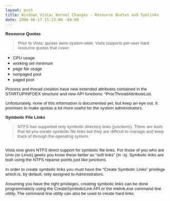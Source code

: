 ```yaml
---
layout: post
title: Windows Vista: Kernel Changes - Resource Quotas and Symlinks
date: 2006-06-17 15:13:00 -04:00
---
```


<p class="MsoNormal" style="MARGIN: 0in 0in 0pt; mso-layout-grid-align: none"><b style="mso-bidi-font-weight: normal"><span style="FONT-SIZE: 10pt; FONT-FAMILY: Arial">Resource Quotas<?xml:namespace prefix="o" ns="urn:schemas-microsoft-com:office:office"?><o:p></o:p></span></b></p>
<p class="MsoNormal" style="MARGIN: 0in 0in 0pt; mso-layout-grid-align: none"><span style="FONT-SIZE: 10pt; FONT-FAMILY: Arial"><o:p></o:p></span></p>


> <p class="MsoNormal" style="MARGIN: 0in 0in 0pt; mso-layout-grid-align: none"><span style="FONT-SIZE: 10pt; FONT-FAMILY: Arial">Prior to <?xml:namespace prefix="st1" ns="urn:schemas-microsoft-com:office:smarttags"?><st1:place w:st="on">Vista</st1:place>, quotas were system-wide. <st1:place w:st="on">Vista</st1:place> supports per-user hard resource quotas that cover:<o:p></o:p></span></p>
<p class="MsoNormal" style="MARGIN: 0in 0in 0pt; mso-layout-grid-align: none"><span style="FONT-SIZE: 10pt; FONT-FAMILY: Arial"><o:p></o:p></span></p>
<ul>
<li>
<div class="MsoNormal" style="MARGIN: 0in 0in 0pt; mso-layout-grid-align: none"><span style="FONT-SIZE: 10pt; FONT-FAMILY: Arial">CPU usage<o:p></o:p></span></div>
<li>
<div class="MsoNormal" style="MARGIN: 0in 0in 0pt; mso-layout-grid-align: none"><span style="FONT-SIZE: 10pt; FONT-FAMILY: Arial">working set minimum<o:p></o:p></span></div>
<li>
<div class="MsoNormal" style="MARGIN: 0in 0in 0pt; mso-layout-grid-align: none"><span style="FONT-SIZE: 10pt; FONT-FAMILY: Arial">page file usage<o:p></o:p></span></div>
<li>
<div class="MsoNormal" style="MARGIN: 0in 0in 0pt; mso-layout-grid-align: none"><span style="FONT-SIZE: 10pt; FONT-FAMILY: Arial">nonpaged pool<o:p></o:p></span></div>
<li>
<div class="MsoNormal" style="MARGIN: 0in 0in 0pt; mso-layout-grid-align: none"><span style="FONT-SIZE: 10pt; FONT-FAMILY: Arial">paged pool<o:p></o:p></span></div></li></li></li></li></li></ul>
<p class="MsoNormal" style="MARGIN: 0in 0in 0pt; mso-layout-grid-align: none"><span style="FONT-SIZE: 10pt; FONT-FAMILY: Arial">Process and thread creation have new extended attributes contained in the STARTUPINFOEX structure and new API functions: *ProcThreadAttributeList.<o:p></o:p></span></p>
<p class="MsoNormal" style="MARGIN: 0in 0in 0pt; mso-layout-grid-align: none"><span style="FONT-SIZE: 10pt; FONT-FAMILY: Arial"><o:p></o:p></span></p>
<p><span style="FONT-SIZE: 10pt; FONT-FAMILY: Arial; mso-fareast-font-family: 'Times New Roman'; mso-ansi-language: EN-US; mso-fareast-language: EN-US; mso-bidi-language: AR-SA">Unfortunately, none of this information is documented yet, but keep an eye out. It promises to make quotas a lot more useful for the system administrators.</span></p>

<span style="FONT-SIZE: 10pt; FONT-FAMILY: Arial; mso-fareast-font-family: 'Times New Roman'; mso-ansi-language: EN-US; mso-fareast-language: EN-US; mso-bidi-language: AR-SA">
<p class="MsoNormal" style="MARGIN: 0in 0in 0pt; mso-layout-grid-align: none"><b style="mso-bidi-font-weight: normal"><span style="FONT-SIZE: 10pt; FONT-FAMILY: Arial">Symbolic File Links<o:p></o:p></span></b></p>
<p class="MsoNormal" style="MARGIN: 0in 0in 0pt; mso-layout-grid-align: none"><span style="FONT-SIZE: 10pt; FONT-FAMILY: Arial"><o:p></o:p></span></p>


> <p class="MsoNormal" style="MARGIN: 0in 0in 0pt; mso-layout-grid-align: none"><span style="FONT-SIZE: 10pt; FONT-FAMILY: Arial">NTFS has supported only symbolic directory links (junctions). There are tools that let you create symbolic file links but they are difficult to manage and keep track of through the operating system.<o:p></o:p></span></p>
<p class="MsoNormal" style="MARGIN: 0in 0in 0pt; mso-layout-grid-align: none"><span style="FONT-SIZE: 10pt; FONT-FAMILY: Arial"><o:p> </o:p></span></p>
<p class="MsoNormal" style="MARGIN: 0in 0in 0pt; mso-layout-grid-align: none"><st1:place w:st="on"><span style="FONT-SIZE: 10pt; FONT-FAMILY: Arial">Vista</span></st1:place><span style="FONT-SIZE: 10pt; FONT-FAMILY: Arial"> now gives NTFS direct support for symbolic file links. For those of you who are Unix (or Linux) geeks you know these better as “soft links” (ln -s). Symbolic links are built using the NTFS reparse points just like junctions.<o:p></o:p></span></p>
<p class="MsoNormal" style="MARGIN: 0in 0in 0pt; mso-layout-grid-align: none"><span style="FONT-SIZE: 10pt; FONT-FAMILY: Arial"><o:p> </o:p></span></p>
<p class="MsoNormal" style="MARGIN: 0in 0in 0pt; mso-layout-grid-align: none"><span style="FONT-SIZE: 10pt; FONT-FAMILY: Arial">In order to create symbolic links you must have the “Create Symbolic Links” privilege which is, by default, only assigned to Administrators.<o:p></o:p></span></p>
<p class="MsoNormal" style="MARGIN: 0in 0in 0pt; mso-layout-grid-align: none"><span style="FONT-SIZE: 10pt; FONT-FAMILY: Arial"><o:p> </o:p></span></p>
<p class="MsoNormal" style="MARGIN: 0in 0in 0pt; mso-layout-grid-align: none"><span style="FONT-SIZE: 10pt; FONT-FAMILY: Arial">Assuming you have the right privileges, creating symbolic links can be done programmaticly using the CreateSymbolicLink API or the mklink.exe command line utility. The command line utility can also be used to create hard links.</span>

</span><p>
